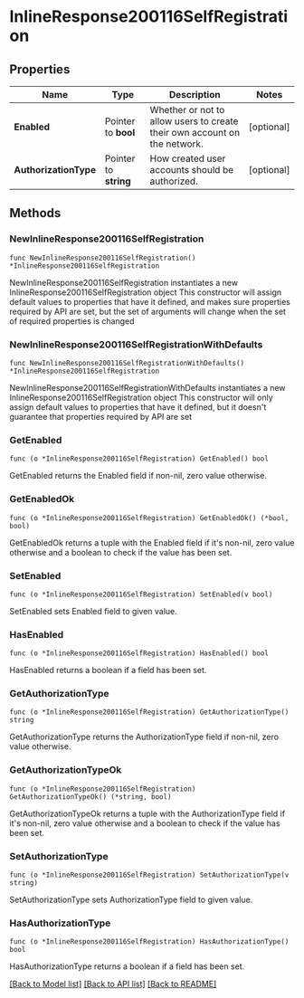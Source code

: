 # InlineResponse200116SelfRegistration

## Properties

Name | Type | Description | Notes
------------ | ------------- | ------------- | -------------
**Enabled** | Pointer to **bool** | Whether or not to allow users to create their own account on the network. | [optional] 
**AuthorizationType** | Pointer to **string** | How created user accounts should be authorized. | [optional] 

## Methods

### NewInlineResponse200116SelfRegistration

`func NewInlineResponse200116SelfRegistration() *InlineResponse200116SelfRegistration`

NewInlineResponse200116SelfRegistration instantiates a new InlineResponse200116SelfRegistration object
This constructor will assign default values to properties that have it defined,
and makes sure properties required by API are set, but the set of arguments
will change when the set of required properties is changed

### NewInlineResponse200116SelfRegistrationWithDefaults

`func NewInlineResponse200116SelfRegistrationWithDefaults() *InlineResponse200116SelfRegistration`

NewInlineResponse200116SelfRegistrationWithDefaults instantiates a new InlineResponse200116SelfRegistration object
This constructor will only assign default values to properties that have it defined,
but it doesn't guarantee that properties required by API are set

### GetEnabled

`func (o *InlineResponse200116SelfRegistration) GetEnabled() bool`

GetEnabled returns the Enabled field if non-nil, zero value otherwise.

### GetEnabledOk

`func (o *InlineResponse200116SelfRegistration) GetEnabledOk() (*bool, bool)`

GetEnabledOk returns a tuple with the Enabled field if it's non-nil, zero value otherwise
and a boolean to check if the value has been set.

### SetEnabled

`func (o *InlineResponse200116SelfRegistration) SetEnabled(v bool)`

SetEnabled sets Enabled field to given value.

### HasEnabled

`func (o *InlineResponse200116SelfRegistration) HasEnabled() bool`

HasEnabled returns a boolean if a field has been set.

### GetAuthorizationType

`func (o *InlineResponse200116SelfRegistration) GetAuthorizationType() string`

GetAuthorizationType returns the AuthorizationType field if non-nil, zero value otherwise.

### GetAuthorizationTypeOk

`func (o *InlineResponse200116SelfRegistration) GetAuthorizationTypeOk() (*string, bool)`

GetAuthorizationTypeOk returns a tuple with the AuthorizationType field if it's non-nil, zero value otherwise
and a boolean to check if the value has been set.

### SetAuthorizationType

`func (o *InlineResponse200116SelfRegistration) SetAuthorizationType(v string)`

SetAuthorizationType sets AuthorizationType field to given value.

### HasAuthorizationType

`func (o *InlineResponse200116SelfRegistration) HasAuthorizationType() bool`

HasAuthorizationType returns a boolean if a field has been set.


[[Back to Model list]](../README.md#documentation-for-models) [[Back to API list]](../README.md#documentation-for-api-endpoints) [[Back to README]](../README.md)


